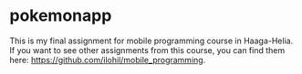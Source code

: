 # pokemonapp
This is my final assignment for mobile programming course in Haaga-Helia. If you want to see other assignments from this course, you can find them here: https://github.com/ilohil/mobile_programming.
